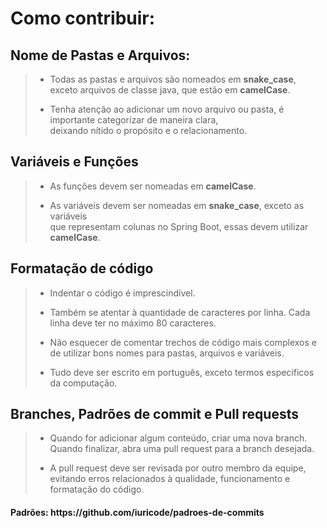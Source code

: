<h1>Como contribuir:</h1>

<h2>Nome de Pastas e Arquivos:</h2>

> - <p>Todas as pastas e arquivos são nomeados em <strong>snake_case</strong>, exceto arquivos de classe java, que estão em <strong>camelCase</strong>.</p>
> - <p>Tenha atenção ao adicionar um novo arquivo ou pasta, é importante categorizar de maneira clara,<br>deixando nítido o propósito e o relacionamento.</p>

<h2>Variáveis e Funções</h2>

> - <p>As funções devem ser nomeadas em <strong>camelCase</strong>.</p>
> - <p>As variáveis devem ser nomeadas em <strong>snake_case</strong>, exceto as variáveis<br>que representam colunas no Spring Boot, essas devem utilizar <strong>camelCase</strong>.</p>

<h2>Formatação de código</h2>

> - <p>Indentar o código é imprescindível.</p>
> - <p>Também se atentar à quantidade de caracteres por linha. Cada linha deve ter no máximo 80 caracteres.</p>
> - <p>Não esquecer de comentar trechos de código mais complexos e de utilizar bons nomes para pastas, arquivos e variáveis.</p>
> - <p>Tudo deve ser escrito em português, exceto termos específicos da computação.</p>

<h2>Branches, Padrões de commit e Pull requests</h2>

> - <p>Quando for adicionar algum conteúdo, criar uma nova branch. Quando finalizar, abra uma pull request para a branch desejada.</p>
> - <p>A pull request deve ser revisada por outro membro da equipe, evitando erros relacionados à qualidade, funcionamento e formatação do código.</p>
<h4>Padrões: https://github.com/iuricode/padroes-de-commits</h4>
